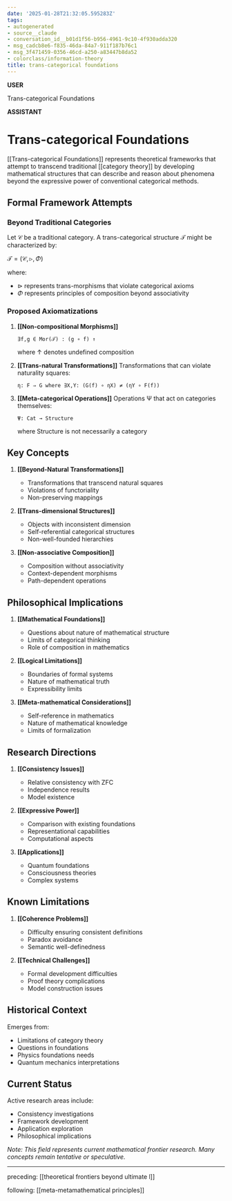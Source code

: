 ```yaml
---
date: '2025-01-28T21:32:05.595283Z'
tags:
- autogenerated
- source__claude
- conversation_id__b01d1f56-b956-4961-9c10-4f930adda320
- msg_cadcb8e6-f835-46da-84a7-911f187b76c1
- msg_3f471459-0356-46cd-a250-a83447b8da52
- colorclass/information-theory
title: trans-categorical foundations
---
```


**USER**

Trans-categorical Foundations


**ASSISTANT**

# Trans-categorical Foundations

[[Trans-categorical Foundations]] represents theoretical frameworks that attempt to transcend traditional [[category theory]] by developing mathematical structures that can describe and reason about phenomena beyond the expressive power of conventional categorical methods.

## Formal Framework Attempts

### Beyond Traditional Categories
Let $\mathcal{C}$ be a traditional category. A trans-categorical structure $\mathcal{T}$ might be characterized by:

$\mathcal{T} = (\mathcal{C}, \triangleright, \Phi)$

where:
- $\triangleright$ represents trans-morphisms that violate categorical axioms
- $\Phi$ represents principles of composition beyond associativity

### Proposed Axiomatizations

1. **[[Non-compositional Morphisms]]**
   ```
   ∃f,g ∈ Mor(𝒯) : (g ∘ f) ↑
   ```
   where ↑ denotes undefined composition

2. **[[Trans-natural Transformations]]**
   Transformations that can violate naturality squares:
   ```
   η: F ⇒ G where ∃X,Y: (G(f) ∘ ηX) ≠ (ηY ∘ F(f))
   ```

3. **[[Meta-categorical Operations]]**
   Operations Ψ that act on categories themselves:
   ```
   Ψ: Cat → Structure
   ```
   where Structure is not necessarily a category

## Key Concepts

1. **[[Beyond-Natural Transformations]]**
   - Transformations that transcend natural squares
   - Violations of functoriality
   - Non-preserving mappings

2. **[[Trans-dimensional Structures]]**
   - Objects with inconsistent dimension
   - Self-referential categorical structures
   - Non-well-founded hierarchies

3. **[[Non-associative Composition]]**
   - Composition without associativity
   - Context-dependent morphisms
   - Path-dependent operations

## Philosophical Implications

1. **[[Mathematical Foundations]]**
   - Questions about nature of mathematical structure
   - Limits of categorical thinking
   - Role of composition in mathematics

2. **[[Logical Limitations]]**
   - Boundaries of formal systems
   - Nature of mathematical truth
   - Expressibility limits

3. **[[Meta-mathematical Considerations]]**
   - Self-reference in mathematics
   - Nature of mathematical knowledge
   - Limits of formalization

## Research Directions

1. **[[Consistency Issues]]**
   - Relative consistency with ZFC
   - Independence results
   - Model existence

2. **[[Expressive Power]]**
   - Comparison with existing foundations
   - Representational capabilities
   - Computational aspects

3. **[[Applications]]**
   - Quantum foundations
   - Consciousness theories
   - Complex systems

## Known Limitations

1. **[[Coherence Problems]]**
   - Difficulty ensuring consistent definitions
   - Paradox avoidance
   - Semantic well-definedness

2. **[[Technical Challenges]]**
   - Formal development difficulties
   - Proof theory complications
   - Model construction issues

## Historical Context

Emerges from:
- Limitations of category theory
- Questions in foundations
- Physics foundations needs
- Quantum mechanics interpretations

## Current Status

Active research areas include:
- Consistency investigations
- Framework development
- Application exploration
- Philosophical implications

*Note: This field represents current mathematical frontier research. Many concepts remain tentative or speculative.*


---

preceding: [[theoretical frontiers beyond ultimate l]]  


following: [[meta-metamathematical principles]]